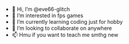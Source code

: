 - 👋 Hi, I’m @eve66-glitch
- 👀 I’m interested in fps games
- 🌱 I’m currently learning coding just for hobby
- 💞️ I’m looking to collaborate on anywhere
- 📫 Hmu if you want to teach me smthg new

<!---
eve66-glitch/eve66-glitch is a ✨ special ✨ repository because its `README.md` (this file) appears on your GitHub profile.
You can click the Preview link to take a look at your changes.
--->
